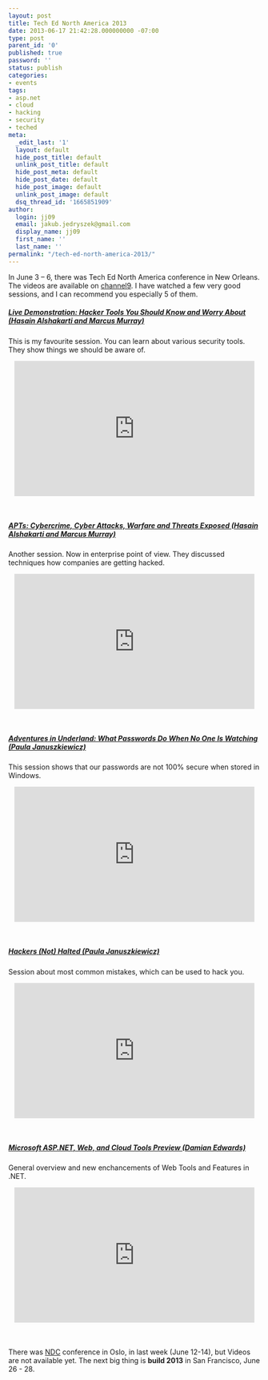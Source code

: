 ```yaml
---
layout: post
title: Tech Ed North America 2013
date: 2013-06-17 21:42:28.000000000 -07:00
type: post
parent_id: '0'
published: true
password: ''
status: publish
categories:
- events
tags:
- asp.net
- cloud
- hacking
- security
- teched
meta:
  _edit_last: '1'
  layout: default
  hide_post_title: default
  unlink_post_title: default
  hide_post_meta: default
  hide_post_date: default
  hide_post_image: default
  unlink_post_image: default
  dsq_thread_id: '1665851909'
author:
  login: jj09
  email: jakub.jedryszek@gmail.com
  display_name: jj09
  first_name: ''
  last_name: ''
permalink: "/tech-ed-north-america-2013/"
---
```

<p>In June 3 – 6, there was Tech Ed North America conference in New Orleans. The videos are available on <a href="http://channel9.msdn.com/Events/TechEd/NorthAmerica/2013">channel9</a>. I have watched a few very good sessions, and I can recommend you especially 5 of them.</p>
<h5><a href="http://channel9.msdn.com/Events/TechEd/NorthAmerica/2013/ATC-B309">Live Demonstration: Hacker Tools You Should Know and Worry About (Hasain Alshakarti and Marcus Murray)</a></h5>
<p>This is my favourite session. You can learn about various security tools. They show things we should be aware of.</p>
<div style="margin-bottom: 50px; text-align: center"><iframe style="height: 270px; width: 480px" src="http://channel9.msdn.com/Events/TechEd/NorthAmerica/2013/ATC-B309/player?w=480&amp;h=270" frameborder="0" scrolling="no"></iframe></div>
<h5><a href="http://http://channel9.msdn.com/Events/TechEd/NorthAmerica/2013/ATC-B302">APTs: Cybercrime, Cyber Attacks, Warfare and Threats Exposed (Hasain Alshakarti and Marcus Murray)</a></h5>
<p>Another session. Now in enterprise point of view. They discussed techniques how companies are getting hacked.</p>
<div style="margin-bottom: 50px; text-align: center"><iframe style="height: 270px; width: 480px" src="http://channel9.msdn.com/Events/TechEd/NorthAmerica/2013/ATC-B302/player?w=480&amp;h=270" frameborder="0" scrolling="no"></iframe></div>
<h5><a href="http://channel9.msdn.com/Events/TechEd/NorthAmerica/2013/ATC-B301">Adventures in Underland: What Passwords Do When No One Is Watching (Paula Januszkiewicz)</a></h5>
<p>This session shows that our passwords are not 100% secure when stored in Windows.</p>
<div style="margin-bottom: 50px; text-align: center"><iframe style="height: 270px; width: 480px" src="http://channel9.msdn.com/Events/TechEd/NorthAmerica/2013/ATC-B301/player?w=480&amp;h=270" frameborder="0" scrolling="no"></iframe></div>
<h5><a href="http://channel9.msdn.com/Events/TechEd/NorthAmerica/2013/ATC-B307">Hackers (Not) Halted (Paula Januszkiewicz)</a></h5>
<p>Session about most common mistakes, which can be used to hack you.</p>
<div style="margin-bottom: 50px; text-align: center"><iframe style="height: 270px; width: 480px" src="http://channel9.msdn.com/Events/TechEd/NorthAmerica/2013/ATC-B307/player?w=480&amp;h=270" frameborder="0" scrolling="no"></iframe></div>
<h5><a href="http://channel9.msdn.com/Events/TechEd/NorthAmerica/2013/DEV-B314">Microsoft ASP.NET, Web, and Cloud Tools Preview (Damian Edwards)</a></h5>
<p>General overview and new enchancements of Web Tools and Features in .NET.</p>
<div style="margin-bottom: 50px; text-align: center"><iframe style="height: 270px; width: 480px" src="http://channel9.msdn.com/Events/TechEd/NorthAmerica/2013/DEV-B314/player?w=480&amp;h=270" frameborder="0" scrolling="no"></iframe></div>
<p>There was <a href="http://www.ndcoslo.com/">NDC</a> conference in Oslo, in last week (June 12-14), but Videos are not available yet. The next big thing is <b>build 2013</b> in San Francisco, June 26 - 28. </p>
